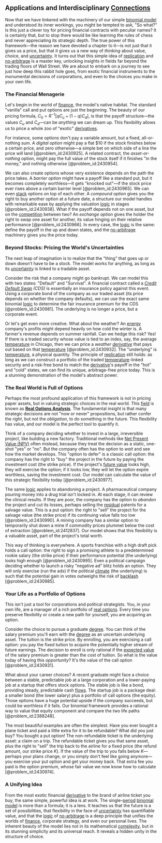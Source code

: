 ## Applications and Interdisciplinary [Connections](@article_id:193345)

Now that we have tinkered with the machinery of our simple [binomial model](@article_id:274540) and understood its inner workings, you might be tempted to ask, "So what?" Is this just a clever toy for pricing financial contracts with peculiar names? It is certainly that, but to stop there would be like learning the rules of chess and never appreciating its strategic depth. The true power of this framework—the reason we have devoted a chapter to it—is not just that it gives us a price, but that it gives us a new way of *thinking* about value, choice, and [uncertainty](@article_id:275351). It turns out that this simple idea of [replication](@article_id:144538) and [no-arbitrage](@article_id:147028) is a master key, unlocking insights in fields far beyond the trading floors of Wall Street. We are about to embark on a journey to see just how deep this rabbit hole goes, from exotic financial instruments to the monumental decisions of corporations, and even to the choices you make in your own life.

### The Financial Menagerie

Let's begin in the world of [finance](@article_id:144433), the model's native habitat. The standard "vanilla" call and put options are just the beginning. The beauty of our pricing formula, $C_0 = R^{-1} [q C_u + (1 - q) C_d]$, is that the payoff structure—the values $C_u$ and $C_d$—can be *anything* we can dream up. This flexibility allows us to price a whole zoo of "exotic" [derivatives](@article_id:165970).

For instance, some options don't pay a variable amount, but a fixed, all-or-nothing sum. A *digital option* might pay a flat $10 if the stock finishes below a certain price, and zero otherwise—a simple bet on which side of a line the price will land [@problem_id:2430925]. A related contract, the *asset-or-nothing* option, might pay the full value of the stock itself if it finishes "in the money," and nothing otherwise [@problem_id:2430954].

We can also create options whose very existence depends on the path the price takes. A *barrier option* might have a payoff like a standard put, but it becomes completely worthless—it gets "knocked out"—if the stock price ever rises above a certain barrier level [@problem_id:2430965]. We can even [stack](@article_id:273308) options on top of each other. A *compound option* gives you the right to buy another option at a future date, a structure our model handles with remarkable ease by applying the valuation [logic](@article_id:266330) in stages [@problem_id:2430938]. What if the payoff depends not on one asset, but on the [competition](@article_id:145031) between two? An *exchange option* gives the holder the right to swap one asset for another, its value hinging on their relative performance [@problem_id:2430966]. In every case, the [logic](@article_id:266330) is the same: define the payoff in the up and down states, and the [no-arbitrage](@article_id:147028) machinery gives you the price today.

### Beyond Stocks: Pricing the World's Uncertainties

The next leap of imagination is to realize that the "thing" that goes up or down doesn't have to be a stock. The model works for anything, as long as its [uncertainty](@article_id:275351) is linked to a tradable asset.

Consider the risk that a company might go bankrupt. We can model this with two states: "Default" and "Survival". A financial contract called a *[Credit Default Swap](@article_id:136613) (CDS)* is essentially an insurance policy against this event. Using a corporate bond of the company as our traded asset (its price depends on whether the company defaults), we can use the exact same binomial [logic](@article_id:266330) to determine the fair insurance premium for the CDS [@problem_id:2430981]. The underlying is no longer a price, but a corporate event.

Or let's get even more creative. What about the weather? An [energy](@article_id:149697) company's profits might depend heavily on how cold the winter is. A farmer's revenue depends on summer rainfall. Can we hedge this risk? Yes! If there is a traded security whose value is tied to an index, say, the average [temperature](@article_id:145715) in Chicago, then we can price a *weather [derivative](@article_id:157426)* that pays out based on that [temperature](@article_id:145715) [@problem_id:2430932]. The "underlying" is [temperature](@article_id:145715), a physical quantity. The principle of [replication](@article_id:144538) still holds: as long as we can construct a portfolio of the traded [temperature](@article_id:145715)-linked security and a risk-free bond to match the [derivative](@article_id:157426)'s payoff in the "hot" and "cold" states, we can find its unique, arbitrage-free price today. This is a stunning demonstration of the model's abstract power.

### The Real World is Full of Options

Perhaps the most profound application of this framework is not in pricing paper assets, but in valuing strategic choices in the real world. This [field](@article_id:151652) is known as **[Real Options Analysis](@article_id:137163)**. The fundamental insight is that many strategic decisions are not "now or never" propositions, but rather confer the *right*, but not the *obligation*, to do something in the future. This flexibility has value, and our model is the perfect tool to quantify it.

Think of a company deciding whether to invest in a large, irreversible project, like building a new factory. Traditional methods like [Net Present Value (NPV)](@article_id:146255) often mislead, because they treat the decision as a static, one-shot "yes" or "no". But the company often has the option to *wait* and see how the market develops. This "option to defer" is a classic call option: the company has the right to "buy" the project in the future by paying the investment cost (the strike price). If the project's [future value](@article_id:140524) looks high, they will exercise the option; if it looks low, they will let the option expire worthless, saving the investment cost. Our model can calculate the value of this strategic flexibility today [@problem_id:2430977].

The same [logic](@article_id:266330) applies to abandoning a project. A pharmaceutical company pouring money into a drug trial isn't locked in. At each stage, it can review the clinical results. If they are poor, the company has the option to *abandon* the project and cut its losses, perhaps selling the [residual](@article_id:202749) patents for a salvage value. This is a put option: the right to "sell" the project for the salvage value (the strike price) if its continuing value falls too low [@problem_id:2430990]. A mining company has a similar option to temporarily shut down a mine if commodity prices plummet below the cost of extraction [@problem_id:2412837]. Our model shows that this flexibility is a valuable asset, part of the project's total worth.

This way of thinking is everywhere. A sports franchise with a high draft pick holds a call option: the right to sign a promising athlete to a predetermined rookie salary (the strike price) if their performance potential (the underlying) looks high enough [@problem_id:2430995]. Even a political campaign deciding whether to launch a risky "negative ad" blitz holds an option. They will only exercise (run the ads) if the political [climate](@article_id:144739) (the underlying) is such that the potential gain in votes outweighs the risk of [backlash](@article_id:270117) [@problem_id:2430985].

### Your Life as a Portfolio of Options

This isn't just a tool for corporations and political strategists. You, in your own life, are a manager of a rich portfolio of [real options](@article_id:141079). Every time you preserve flexibility or create a new path for yourself, you are acquiring an option.

Consider the choice to pursue a graduate [degree](@article_id:269934). You can think of the salary premium you'll earn with the [degree](@article_id:269934) as an uncertain underlying asset. The tuition is the strike price. By enrolling, you are exercising a call option: you pay the fixed tuition to acquire the potentially higher stream of future earnings. The decision to enroll is only rational if the [expected value](@article_id:160628) of the salary premium is greater than the cost of tuition. So what is the value today of having this *opportunity*? It's the value of the call option [@problem_id:2430931].

What about your career choices? A recent graduate might face a choice between a stable, predictable job at a large corporation and a lower-paying job at a startup that offers stock options. The stable job is like a bond, providing steady, predictable cash [flows](@article_id:161297). The startup job is a package deal: a smaller bond (the lower salary) plus a portfolio of call options (the equity). Those options have a huge potential upside if the company succeeds, but could be worthless if it fails. Our binomial framework provides a rational way to value that equity component and compare the two life paths [@problem_id:2388248].

The most beautiful examples are often the simplest. Have you ever bought a plane ticket and paid a little extra for it to be refundable? What did you just buy? You bought a put option! The non-refundable ticket is the underlying asset: a claim on a trip. The refundable ticket gives you that same asset, plus the right to "sell" the trip back to the airline for a fixed price (the refund amount, our strike price $K$). If the value of the trip to you falls below $K$—perhaps your plans change, or you simply don't feel like going anymore—you exercise your put option and get your money back. That extra fee you paid is the option premium, whose fair value we now know how to calculate [@problem_id:2430974].

### A Unifying Idea

From the most exotic financial [derivative](@article_id:157426) to the brand of airline ticket you buy, the same simple, powerful idea is at work. The single-[period](@article_id:169165) [binomial model](@article_id:274540) is more than a formula; it is a lens. It teaches us that the future is a set of possibilities, that flexibility in the face of [uncertainty](@article_id:275351) has quantifiable value, and that the [logic](@article_id:266330) of [no-arbitrage](@article_id:147028) is a deep principle that unifies the worlds of [finance](@article_id:144433), corporate strategy, and even our personal lives. The inherent beauty of the model lies not in its mathematical [complexity](@article_id:265609), but in its stunning simplicity and its universal reach. It reveals a hidden unity in the structure of choice.